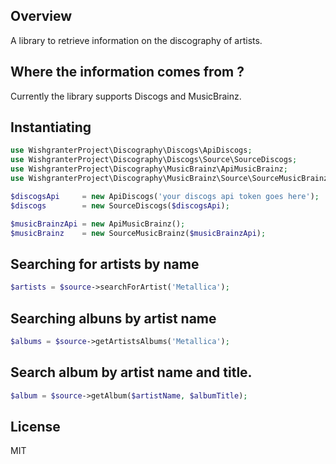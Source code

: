 ## Overview
A library to retrieve information on the discography of artists.

## Where the information comes from ?
Currently the library supports Discogs and MusicBrainz.

## Instantiating
```php
use WishgranterProject\Discography\Discogs\ApiDiscogs;
use WishgranterProject\Discography\Discogs\Source\SourceDiscogs;
use WishgranterProject\Discography\MusicBrainz\ApiMusicBrainz;
use WishgranterProject\Discography\MusicBrainz\Source\SourceMusicBrainz;

$discogsApi     = new ApiDiscogs('your discogs api token goes here');
$discogs        = new SourceDiscogs($discogsApi);

$musicBrainzApi = new ApiMusicBrainz();
$musicBrainz    = new SourceMusicBrainz($musicBrainzApi);
```

## Searching for artists by name
```php
$artists = $source->searchForArtist('Metallica');
```

## Searching albuns by artist name
```php
$albums = $source->getArtistsAlbums('Metallica');
```

## Search album by artist name and title.
```php
$album = $source->getAlbum($artistName, $albumTitle);
```

## License
MIT
